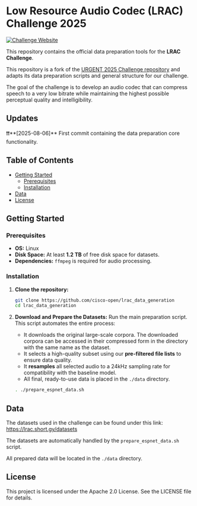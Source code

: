 # Low Resource Audio Codec (LRAC) Challenge 2025

[![Challenge Website](https://img.shields.io/badge/Challenge-Website-blue)](https://lrac.short.gy/)

This repository contains the official data preparation tools for the **LRAC Challenge**.

This repository is a fork of the [URGENT 2025 Challenge repository](https://github.com/urgent-challenge/urgent2025_challenge) and adapts its data preparation scripts and general structure for our challenge.

The goal of the challenge is to develop an audio codec that can compress speech to a very low bitrate while maintaining the highest possible perceptual quality and intelligibility.

## Updates

❗️❗️**[2025-08-06]** First commit containing the data preparation core functionality.

## Table of Contents
- [Getting Started](#getting-started)
  - [Prerequisites](#prerequisites)
  - [Installation](#installation)
- [Data](#data)
- [License](#license)

## Getting Started

### Prerequisites
*   **OS:** Linux
*   **Disk Space:** At least **1.2 TB** of free disk space for datasets.
*   **Dependencies:** `ffmpeg` is required for audio processing.

### Installation
1.  **Clone the repository:**
    ```bash
    git clone https://github.com/cisco-open/lrac_data_generation
    cd lrac_data_generation
    ```

2.  **Download and Prepare the Datasets:** Run the main preparation script. This script automates the entire process:
    *   It downloads the original large-scale corpora. The downloaded corpora can be accessed in their compressed form in the directory with the same name as the dataset.
    *   It selects a high-quality subset using our **pre-filtered file lists** to ensure data quality.
    *   It **resamples** all selected audio to a 24kHz sampling rate for compatibility with the baseline model.
    *   All final, ready-to-use data is placed in the `./data` directory.

    ```bash
    . ./prepare_espnet_data.sh
    ```

## Data
The datasets used in the challenge can be found under this link: https://lrac.short.gy/datasets

The datasets are automatically handled by the `prepare_espnet_data.sh` script.


All prepared data will be located in the `./data` directory.

## License
This project is licensed under the Apache 2.0 License. See the LICENSE file for details.
